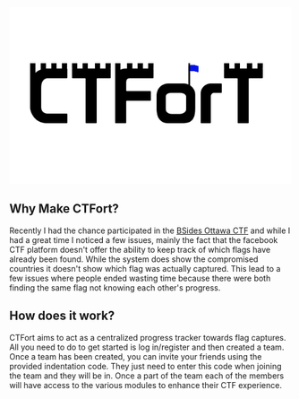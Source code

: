 ![](resources/logo.png)

## Why Make CTFort?

Recently I had the chance participated in the [BSides Ottawa CTF](https://shorten.ninja/bsides) and while I had a great time I noticed a few issues, mainly the fact that the facebook CTF platform doesn't offer the ability to keep track of which flags have already been found. While the system does show the compromised countries it doesn't show which flag was actually captured. This lead to a few issues where people ended wasting time because there were both finding the same flag not knowing each other's progress.

## How does it work?

CTFort aims to act as a centralized progress tracker towards flag captures. All you need to do to get started is log in/register and then created a team. Once a team has been created, you can invite your friends using the provided indentation code. They just need to enter this code when joining the team and they will be in. Once a part of the team each of the members will have access to the various modules to enhance their CTF experience.